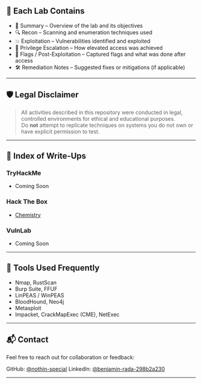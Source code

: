 ## 📂 Each Lab Contains
- 📝 Summary – Overview of the lab and its objectives
- 🔍 Recon – Scanning and enumeration techniques used
- 💥 Exploitation – Vulnerabilities identified and exploited
- 🚀 Privilege Escalation – How elevated access was achieved
- 🏁 Flags / Post-Exploitation – Captured flags and what was done after access
- 🛠️ Remediation Notes – Suggested fixes or mitigations (if applicable)

---

## 🛡️ Legal Disclaimer

> All activities described in this repository were conducted in legal, controlled environments for ethical and educational purposes.  
> Do **not** attempt to replicate techniques on systems you do not own or have explicit permission to test.

---

## 📌 Index of Write-Ups

### TryHackMe
- Coming Soon

### Hack The Box
- [Chemistry](HackTheBox/Chemistry.md)

### VulnLab
- Coming Soon

---

## 🚀 Tools Used Frequently

- Nmap, RustScan
- Burp Suite, FFUF
- LinPEAS / WinPEAS
- BloodHound, Neo4j
- Metasploit
- Impacket, CrackMapExec (CME), NetExec

---

## 📬 Contact

Feel free to reach out for collaboration or feedback:

GitHub: [@nothin-special](https://github.com/nothin-special)
LinkedIn: [@benjamin-rada-298b2a230](https://www.linkedin.com/in/benjamin-rada-298b2a230/)

---

